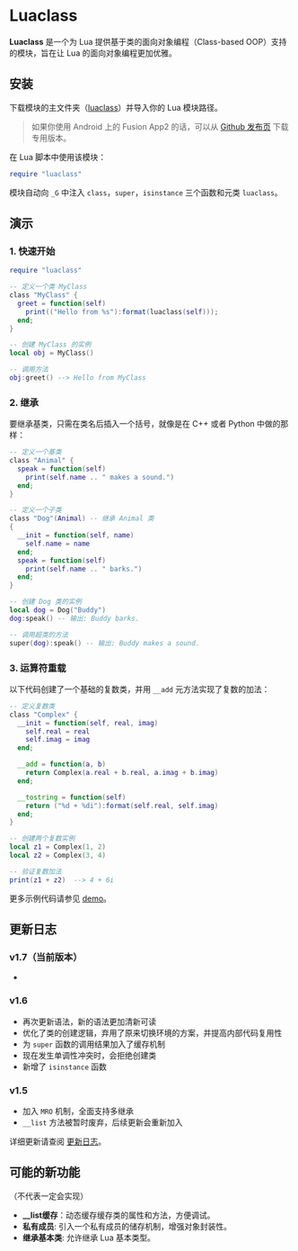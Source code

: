 # Luaclass

**Luaclass** 是一个为 Lua 提供基于类的面向对象编程（Class-based OOP）支持的模块，旨在让 Lua 的面向对象编程更加优雅。


## 安装

下载模块的主文件夹（[luaclass](https://github.com/blanhhy/luaclass/blob/main/luaclass)）并导入你的 Lua 模块路径。

>如果你使用 Android 上的 Fusion App2 的话，可以从 [Github 发布页](https://github.com/blanhhy/luaclass/releases) 下载专用版本。

在 Lua 脚本中使用该模块：

```lua
require "luaclass"
```

模块自动向 `_G` 中注入 `class`，`super`，`isinstance` 三个函数和元类 `luaclass`。

## 演示

### 1. 快速开始

```lua
require "luaclass"

-- 定义一个类 MyClass
class "MyClass" {
  greet = function(self)
    print(("Hello from %s"):format(luaclass(self)));
  end;
}

-- 创建 MyClass 的实例
local obj = MyClass()

-- 调用方法
obj:greet() --> Hello from MyClass
```

### 2. 继承

要继承基类，只需在类名后插入一个括号，就像是在 C++ 或者 Python 中做的那样：

```lua
-- 定义一个基类
class "Animal" {
  speak = function(self)
    print(self.name .. " makes a sound.")
  end;
}

-- 定义一个子类
class "Dog"(Animal) -- 继承 Animal 类
{
  __init = function(self, name)
    self.name = name
  end;
  speak = function(self)
    print(self.name .. " barks.")
  end;
}

-- 创建 Dog 类的实例
local dog = Dog("Buddy")
dog:speak() -- 输出: Buddy barks.

-- 调用超类的方法
super(dog):speak() -- 输出: Buddy makes a sound.
```

### 3. 运算符重载

以下代码创建了一个基础的复数类，并用 `__add` 元方法实现了复数的加法：

```lua
-- 定义复数类
class "Complex" {
  __init = function(self, real, imag)
    self.real = real
    self.imag = imag
  end;

  __add = function(a, b)
    return Complex(a.real + b.real, a.imag + b.imag)
  end;

  __tostring = function(self)
    return ("%d + %di"):format(self.real, self.imag)
  end;
}

-- 创建两个复数实例
local z1 = Complex(1, 2)
local z2 = Complex(3, 4)

-- 验证复数加法
print(z1 + z2)  --> 4 + 6i
```

更多示例代码请参见 [demo](https://github.com/blanhhy/luaclass/blob/main/demo)。

## 更新日志

### v1.7（当前版本）

- 

### v1.6

- 再次更新语法，新的语法更加清新可读
- 优化了类的创建逻辑，弃用了原来切换环境的方案，并提高内部代码复用性
- 为 `super` 函数的调用结果加入了缓存机制
- 现在发生单调性冲突时，会拒绝创建类
- 新增了 `isinstance` 函数

### v1.5

- 加入 `MRO` 机制，全面支持多继承
- `__list` 方法被暂时废弃，后续更新会重新加入

详细更新请查阅 [更新日志](https://github.com/blanhhy/luaclass/blob/main/changelog.md)。

## 可能的新功能

（不代表一定会实现）

- **__list缓存**：动态缓存缓存类的属性和方法，方便调试。
- **私有成员**: 引入一个私有成员的储存机制，增强对象封装性。
- **继承基本类**: 允许继承 Lua 基本类型。